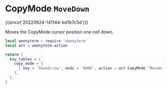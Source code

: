 # CopyMode `MoveDown`

{{since('20220624-141144-bd1b7c5d')}}

Moves the CopyMode cursor position one cell down.

```lua
local weenyterm = require 'weenyterm'
local act = weenyterm.action

return {
  key_tables = {
    copy_mode = {
      { key = 'DownArrow', mods = 'NONE', action = act.CopyMode 'MoveDown' },
    },
  },
}
```


